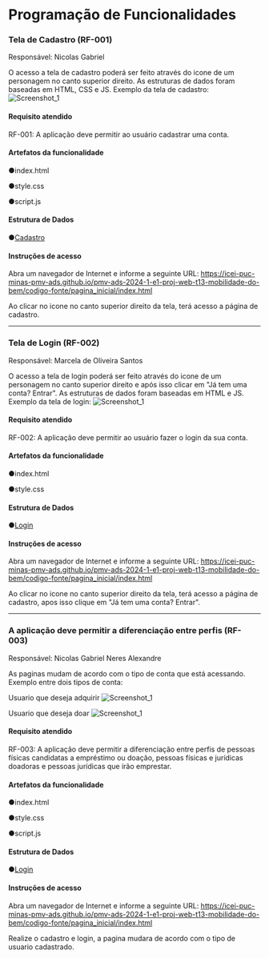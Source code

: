 # Programação de Funcionalidades



### Tela de Cadastro (RF-001)
Responsável: Nicolas Gabriel

O acesso a tela de cadastro poderá ser feito através do icone de um personagem no canto superior direito. As estruturas de dados foram baseadas em HTML, CSS e JS.
Exemplo da tela de cadastro: 
![Screenshot_1](https://github.com/ICEI-PUC-Minas-PMV-ADS/pmv-ads-2024-1-e1-proj-web-t13-mobilidade-do-bem/assets/110619692/7189a0d9-9374-4fd3-a29f-fd997b78ab99)

#### Requisito atendido

RF-001:	A aplicação deve permitir ao usuário cadastrar uma conta.


#### Artefatos da funcionalidade

●index.html

●style.css

●script.js

#### Estrutura de Dados

●[Cadastro](https://github.com/ICEI-PUC-Minas-PMV-ADS/pmv-ads-2024-1-e1-proj-web-t13-mobilidade-do-bem/tree/main/codigo-fonte/pagina_cadastro)

#### Instruções de acesso

Abra um navegador de Internet e informe a seguinte URL: https://icei-puc-minas-pmv-ads.github.io/pmv-ads-2024-1-e1-proj-web-t13-mobilidade-do-bem/codigo-fonte/pagina_inicial/index.html

Ao clicar no icone no canto superior direito da tela, terá acesso a página de cadastro.

<hr>

### Tela de Login (RF-002)
Responsável: Marcela de Oliveira Santos

O acesso a tela de login poderá ser feito através do icone de um personagem no canto superior direito e após isso clicar em "Já tem uma conta? Entrar". As estruturas de dados foram baseadas em HTML e JS.
Exemplo da tela de login: 
![Screenshot_1](https://github.com/ICEI-PUC-Minas-PMV-ADS/pmv-ads-2024-1-e1-proj-web-t13-mobilidade-do-bem/assets/110619692/13ed7ebf-1487-4f10-b9a5-5c532f52dfe2)


#### Requisito atendido

RF-002:	A aplicação deve permitir ao usuário fazer o login da sua conta.


#### Artefatos da funcionalidade

●index.html

●style.css


#### Estrutura de Dados

●[Login](https://github.com/ICEI-PUC-Minas-PMV-ADS/pmv-ads-2024-1-e1-proj-web-t13-mobilidade-do-bem/tree/main/codigo-fonte/pagina_login)

#### Instruções de acesso

Abra um navegador de Internet e informe a seguinte URL: https://icei-puc-minas-pmv-ads.github.io/pmv-ads-2024-1-e1-proj-web-t13-mobilidade-do-bem/codigo-fonte/pagina_inicial/index.html

Ao clicar no icone no canto superior direito da tela, terá acesso a página de cadastro, apos isso clique em "Já tem uma conta? Entrar".


<hr>

### A aplicação deve permitir a diferenciação entre perfis (RF-003)
Responsável: Nicolas Gabriel Neres Alexandre

As paginas mudam de acordo com o tipo de conta que está acessando.
Exemplo entre dois tipos de conta:

Usuario que deseja adquirir
![Screenshot_1](https://github.com/ICEI-PUC-Minas-PMV-ADS/pmv-ads-2024-1-e1-proj-web-t13-mobilidade-do-bem/assets/110619692/d2c6d801-1a07-4166-8356-af3f43c8628c)

Usuario que deseja doar
![Screenshot_1](https://github.com/ICEI-PUC-Minas-PMV-ADS/pmv-ads-2024-1-e1-proj-web-t13-mobilidade-do-bem/assets/110619692/6465e13a-45b0-469d-98ee-fd822662dbe6)


#### Requisito atendido

RF-003:	A aplicação deve permitir a diferenciação entre perfis de pessoas físicas candidatas a empréstimo ou doação, pessoas físicas e jurídicas doadoras e pessoas jurídicas que irão emprestar.


#### Artefatos da funcionalidade

●index.html

●style.css

●script.js

#### Estrutura de Dados

●[Login](https://github.com/ICEI-PUC-Minas-PMV-ADS/pmv-ads-2024-1-e1-proj-web-t13-mobilidade-do-bem/tree/main/codigo-fonte/menu_navegacao)

#### Instruções de acesso

Abra um navegador de Internet e informe a seguinte URL: https://icei-puc-minas-pmv-ads.github.io/pmv-ads-2024-1-e1-proj-web-t13-mobilidade-do-bem/codigo-fonte/pagina_inicial/index.html

Realize o cadastro e login, a pagina mudara de acordo com o tipo de usuario cadastrado.
